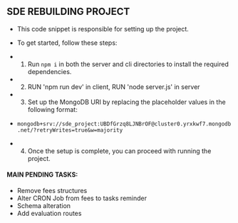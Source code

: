 ## SDE REBUILDING PROJECT

- This code snippet is responsible for setting up the project.

- To get started, follow these steps:

- 1.  Run `npm i` in both the server and cli directories to install the required dependencies.

- 2. RUN 'npm run dev' in client, RUN 'node server.js' in server

- 3.  Set up the MongoDB URI by replacing the placeholder values in the following format:
- `mongodb+srv://sde_project:UBDfGrzq8LJNBrOF@cluster0.yrxkwf7.mongodb.net/?retryWrites=true&w=majority`

- 4.  Once the setup is complete, you can proceed with running the project.

#### MAIN PENDING TASKS:

- Remove fees structures
- Alter CRON Job from fees to tasks reminder
- Schema alteration
- Add evaluation routes
